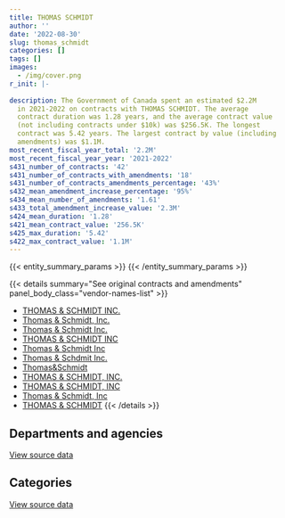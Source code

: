 ```yaml
---
title: THOMAS SCHMIDT
author: ''
date: '2022-08-30'
slug: thomas_schmidt
categories: []
tags: []
images:
  - /img/cover.png
r_init: |-
  
description: The Government of Canada spent an estimated $2.2M
  in 2021-2022 on contracts with THOMAS SCHMIDT. The average
  contract duration was 1.28 years, and the average contract value
  (not including contracts under $10k) was $256.5K. The longest
  contract was 5.42 years. The largest contract by value (including
  amendments) was $1.1M.
most_recent_fiscal_year_total: '2.2M'
most_recent_fiscal_year_year: '2021-2022'
s431_number_of_contracts: '42'
s431_number_of_contracts_with_amendments: '18'
s431_number_of_contracts_amendments_percentage: '43%'
s432_mean_amendment_increase_percentage: '95%'
s434_mean_number_of_amendments: '1.61'
s433_total_amendment_increase_value: '2.3M'
s424_mean_duration: '1.28'
s421_mean_contract_value: '256.5K'
s425_max_duration: '5.42'
s422_max_contract_value: '1.1M'
---
```


<script src="/rmarkdown-libs/htmlwidgets/htmlwidgets.js"></script>
<link href="/rmarkdown-libs/datatables-css/datatables-crosstalk.css" rel="stylesheet" />
<script src="/rmarkdown-libs/datatables-binding/datatables.js"></script>
<script src="/rmarkdown-libs/jquery/jquery-3.6.0.min.js"></script>
<link href="/rmarkdown-libs/dt-core-bootstrap/css/dataTables.bootstrap.min.css" rel="stylesheet" />
<link href="/rmarkdown-libs/dt-core-bootstrap/css/dataTables.bootstrap.extra.css" rel="stylesheet" />
<script src="/rmarkdown-libs/dt-core-bootstrap/js/jquery.dataTables.min.js"></script>
<script src="/rmarkdown-libs/dt-core-bootstrap/js/dataTables.bootstrap.min.js"></script>
<link href="/rmarkdown-libs/crosstalk/css/crosstalk.min.css" rel="stylesheet" />
<script src="/rmarkdown-libs/crosstalk/js/crosstalk.min.js"></script>
<script src="/rmarkdown-libs/htmlwidgets/htmlwidgets.js"></script>
<link href="/rmarkdown-libs/datatables-css/datatables-crosstalk.css" rel="stylesheet" />
<script src="/rmarkdown-libs/datatables-binding/datatables.js"></script>
<script src="/rmarkdown-libs/jquery/jquery-3.6.0.min.js"></script>
<link href="/rmarkdown-libs/dt-core-bootstrap/css/dataTables.bootstrap.min.css" rel="stylesheet" />
<link href="/rmarkdown-libs/dt-core-bootstrap/css/dataTables.bootstrap.extra.css" rel="stylesheet" />
<script src="/rmarkdown-libs/dt-core-bootstrap/js/jquery.dataTables.min.js"></script>
<script src="/rmarkdown-libs/dt-core-bootstrap/js/dataTables.bootstrap.min.js"></script>
<link href="/rmarkdown-libs/crosstalk/css/crosstalk.min.css" rel="stylesheet" />
<script src="/rmarkdown-libs/crosstalk/js/crosstalk.min.js"></script>

{{< entity_summary_params >}}
{{< /entity_summary_params >}}

{{< details summary="See original contracts and amendments" panel_body_class="vendor-names-list" >}}
- [THOMAS & SCHMIDT INC.](https://search.open.canada.ca/en/ct/?sort=contract_value_f%20desc&page=1&search_text=%22THOMAS%20%26%20SCHMIDT%20INC.%22)
- [Thomas & Schmidt, Inc.](https://search.open.canada.ca/en/ct/?sort=contract_value_f%20desc&page=1&search_text=%22Thomas%20%26%20Schmidt%2c%20Inc.%22)
- [Thomas & Schmidt Inc.](https://search.open.canada.ca/en/ct/?sort=contract_value_f%20desc&page=1&search_text=%22Thomas%20%26%20Schmidt%20Inc.%22)
- [THOMAS & SCHMIDT INC](https://search.open.canada.ca/en/ct/?sort=contract_value_f%20desc&page=1&search_text=%22THOMAS%20%26%20SCHMIDT%20INC%22)
- [Thomas & Schmidt Inc](https://search.open.canada.ca/en/ct/?sort=contract_value_f%20desc&page=1&search_text=%22Thomas%20%26%20Schmidt%20Inc%22)
- [Thomas & Schdmit Inc.](https://search.open.canada.ca/en/ct/?sort=contract_value_f%20desc&page=1&search_text=%22Thomas%20%26%20Schdmit%20Inc.%22)
- [Thomas&Schmidt](https://search.open.canada.ca/en/ct/?sort=contract_value_f%20desc&page=1&search_text=%22Thomas%26Schmidt%22)
- [THOMAS & SCHMIDT, INC.](https://search.open.canada.ca/en/ct/?sort=contract_value_f%20desc&page=1&search_text=%22THOMAS%20%26%20SCHMIDT%2c%20INC.%22)
- [THOMAS & SCHMIDT, INC](https://search.open.canada.ca/en/ct/?sort=contract_value_f%20desc&page=1&search_text=%22THOMAS%20%26%20SCHMIDT%2c%20INC%22)
- [Thomas & Schmidt, Inc](https://search.open.canada.ca/en/ct/?sort=contract_value_f%20desc&page=1&search_text=%22Thomas%20%26%20Schmidt%2c%20Inc%22)
- [THOMAS & SCHMIDT](https://search.open.canada.ca/en/ct/?sort=contract_value_f%20desc&page=1&search_text=%22THOMAS%20%26%20SCHMIDT%22)
{{< /details >}}

## Departments and agencies

<div id="htmlwidget-1" style="width:100%;height:auto;" class="datatables html-widget"></div>
<script type="application/json" data-for="htmlwidget-1">{"x":{"style":"bootstrap","filter":"none","vertical":false,"data":[["<a href=\"/departments/cas-satj/\">Courts Administration Service<\/a>","<a href=\"/departments/cic/\">Immigration, Refugees and Citizenship Canada<\/a>","<a href=\"/departments/csa-asc/\">Canadian Space Agency<\/a>","<a href=\"/departments/csps-efpc/\">Canada School of Public Service<\/a>","<a href=\"/departments/dfo-mpo/\">Fisheries and Oceans Canada<\/a>","<a href=\"/departments/dnd-mdn/\">National Defence<\/a>","<a href=\"/departments/ec/\">Environment and Climate Change Canada<\/a>","<a href=\"/departments/fcac-acfc/\">Financial Consumer Agency of Canada<\/a>","<a href=\"/departments/fin/\">Department of Finance Canada<\/a>","<a href=\"/departments/ps-sp/\">Public Safety Canada<\/a>","<a href=\"/departments/pwgsc-tpsgc/\">Public Services and Procurement Canada<\/a>","<a href=\"/departments/rcmp-grc/\">Royal Canadian Mounted Police<\/a>","<a href=\"/departments/ssc-spc/\">Shared Services Canada<\/a>","<a href=\"/departments/tbs-sct/\">Treasury Board of Canada Secretariat<\/a>"],[null,null,null,262256.06,459395.9,91687.5,23569.88,null,14280.21,null,3465,null,281808.38,149740],[null,null,null,153761.08,null,349882.51,null,98220.76,null,271566.49,33747.39,null,403278.57,150150.25],[117781.31,112322,3487.22,null,null,790858.16,null,178361.08,null,401302.7,31136.25,26162.5,281435.95,149740],[117255.14,189840,10022.34,null,117927.95,834221.22,265764.71,178361.08,null,100050.81,172890,null,71236.44,149740]],"container":"<table class=\"table table-striped table-hover row-border order-column display\">\n  <thead>\n    <tr>\n      <th>Department<\/th>\n      <th>2018-2019<\/th>\n      <th>2019-2020<\/th>\n      <th>2020-2021<\/th>\n      <th>2021-2022<\/th>\n    <\/tr>\n  <\/thead>\n<\/table>","options":{"order":[[4,"desc"]],"pageLength":10,"autoWidth":true,"columnDefs":[{"targets":1,"render":"function(data, type, row, meta) {\n    return type !== 'display' ? data : DTWidget.formatCurrency(data, \"$\", 2, 3, \",\", \".\", true, null);\n  }"},{"targets":2,"render":"function(data, type, row, meta) {\n    return type !== 'display' ? data : DTWidget.formatCurrency(data, \"$\", 2, 3, \",\", \".\", true, null);\n  }"},{"targets":3,"render":"function(data, type, row, meta) {\n    return type !== 'display' ? data : DTWidget.formatCurrency(data, \"$\", 2, 3, \",\", \".\", true, null);\n  }"},{"targets":4,"render":"function(data, type, row, meta) {\n    return type !== 'display' ? data : DTWidget.formatCurrency(data, \"$\", 2, 3, \",\", \".\", true, null);\n  }"},{"width":"16%","targets":[1,2,3,4]},{"className":"dt-right","targets":[1,2,3,4]}],"orderClasses":false}},"evals":["options.columnDefs.0.render","options.columnDefs.1.render","options.columnDefs.2.render","options.columnDefs.3.render"],"jsHooks":[]}</script>
<p class="text-right">
<a href="https://github.com/GoC-Spending/contracts-data/tree/main/data/out/vendors/thomas_schmidt/summary_by_fiscal_year_by_department.csv" class="source-data-link btn btn-link">View source data</a>
</p>

## Categories

<div id="htmlwidget-2" style="width:100%;height:auto;" class="datatables html-widget"></div>
<script type="application/json" data-for="htmlwidget-2">{"x":{"style":"bootstrap","filter":"none","vertical":false,"data":[["<a href=\"/categories/facilities_and_construction/\">Facilities and construction<\/a>","<a href=\"/categories/defence/\">Defence<\/a>","<a href=\"/categories/professional_services/\">Professional services<\/a>","<a href=\"/categories/information_technology/\">Information technology<\/a>","<a href=\"/categories/human_capital/\">Human capital<\/a>"],[null,null,244892.51,1017740.55,23569.88],[18420.85,null,632000.9,810185.29,null],[134807.15,null,1438696.02,519084.02,null],[28043.63,30977.32,1331207.32,817081.42,null]],"container":"<table class=\"table table-striped table-hover row-border order-column display\">\n  <thead>\n    <tr>\n      <th>Category<\/th>\n      <th>2018-2019<\/th>\n      <th>2019-2020<\/th>\n      <th>2020-2021<\/th>\n      <th>2021-2022<\/th>\n    <\/tr>\n  <\/thead>\n<\/table>","options":{"order":[[4,"desc"]],"dom":"t","pageLength":30,"autoWidth":true,"columnDefs":[{"targets":1,"render":"function(data, type, row, meta) {\n    return type !== 'display' ? data : DTWidget.formatCurrency(data, \"$\", 2, 3, \",\", \".\", true, null);\n  }"},{"targets":2,"render":"function(data, type, row, meta) {\n    return type !== 'display' ? data : DTWidget.formatCurrency(data, \"$\", 2, 3, \",\", \".\", true, null);\n  }"},{"targets":3,"render":"function(data, type, row, meta) {\n    return type !== 'display' ? data : DTWidget.formatCurrency(data, \"$\", 2, 3, \",\", \".\", true, null);\n  }"},{"targets":4,"render":"function(data, type, row, meta) {\n    return type !== 'display' ? data : DTWidget.formatCurrency(data, \"$\", 2, 3, \",\", \".\", true, null);\n  }"},{"width":"16%","targets":[1,2,3,4]},{"className":"dt-right","targets":[1,2,3,4]}],"orderClasses":false,"lengthMenu":[10,25,30,50,100]}},"evals":["options.columnDefs.0.render","options.columnDefs.1.render","options.columnDefs.2.render","options.columnDefs.3.render"],"jsHooks":[]}</script>
<p class="text-right">
<a href="https://github.com/GoC-Spending/contracts-data/tree/main/data/out/vendors/thomas_schmidt/summary_by_fiscal_year_by_category.csv" class="source-data-link btn btn-link">View source data</a>
</p>
